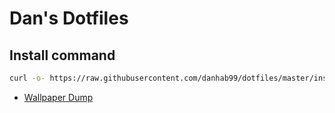 # Dan's Dotfiles

## Install command 

```bash
curl -o- https://raw.githubusercontent.com/danhab99/dotfiles/master/install.sh | bash
```

* [Wallpaper Dump](https://imgur.com/gallery/5Yeubnx)
